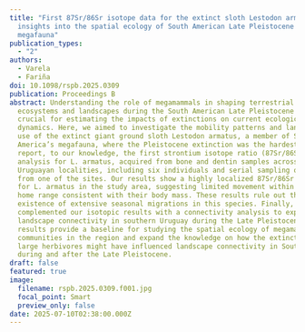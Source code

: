 ```yaml
---
title: "First 87Sr/86Sr isotope data for the extinct sloth Lestodon armatus:
  insights into the spatial ecology of South American Late Pleistocene
  megafauna"
publication_types:
  - "2"
authors:
  - Varela
  - Fariña
doi: 10.1098/rspb.2025.0309
publication: Proceedings B
abstract: Understanding the role of megamammals in shaping terrestrial
  ecosystems and landscapes during the South American Late Pleistocene is
  crucial for estimating the impacts of extinctions on current ecological
  dynamics. Here, we aimed to investigate the mobility patterns and landscape
  use of the extinct giant ground sloth Lestodon armatus, a member of South
  America’s megafauna, where the Pleistocene extinction was the hardest. We
  report, to our knowledge, the first strontium isotope ratio (87Sr/86Sr)
  analysis for L. armatus, acquired from bone and dentin samples across six
  Uruguayan localities, including six individuals and serial sampling of a tooth
  from one of the sites. Our results show a highly localized 87Sr/86Sr signature
  for L. armatus in the study area, suggesting limited movement within a defined
  home range consistent with their body mass. These results rule out the
  existence of extensive seasonal migrations in this species. Finally, we
  complemented our isotopic results with a connectivity analysis to explore
  landscape connectivity in southern Uruguay during the Late Pleistocene. The
  results provide a baseline for studying the spatial ecology of megamammal
  communities in the region and expand the knowledge on how the extinction of
  large herbivores might have influenced landscape connectivity in South America
  during and after the Late Pleistocene.
draft: false
featured: true
image:
  filename: rspb.2025.0309.f001.jpg
  focal_point: Smart
  preview_only: false
date: 2025-07-10T02:38:00.000Z
---
```

